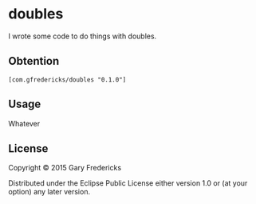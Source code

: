 # doubles

I wrote some code to do things with doubles.

## Obtention

`[com.gfredericks/doubles "0.1.0"]`

## Usage

Whatever

## License

Copyright © 2015 Gary Fredericks

Distributed under the Eclipse Public License either version 1.0 or (at
your option) any later version.
